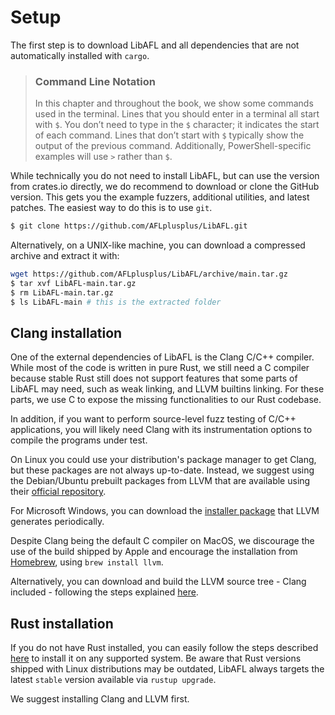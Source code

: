 # Setup

The first step is to download LibAFL and all dependencies that are not automatically installed with `cargo`.

> ### Command Line Notation
>
> In this chapter and throughout the book, we show some commands used in the
> terminal. Lines that you should enter in a terminal all start with `$`. You
> don’t need to type in the `$` character; it indicates the start of each
> command. Lines that don’t start with `$` typically show the output of the
> previous command. Additionally, PowerShell-specific examples will use `>`
> rather than `$`.

While technically you do not need to install LibAFL, but can use the version from crates.io directly, we do recommend to download or clone the GitHub version.
This gets you the example fuzzers, additional utilities, and latest patches.
The easiest way to do this is to use `git`.

```sh
$ git clone https://github.com/AFLplusplus/LibAFL.git
```

Alternatively, on a UNIX-like machine, you can download a compressed archive and extract it with:

```sh
wget https://github.com/AFLplusplus/LibAFL/archive/main.tar.gz
$ tar xvf LibAFL-main.tar.gz
$ rm LibAFL-main.tar.gz
$ ls LibAFL-main # this is the extracted folder
```

## Clang installation

One of the external dependencies of LibAFL is the Clang C/C++ compiler.
While most of the code is written in pure Rust, we still need a C compiler because stable Rust still does not support features that some parts of LibAFL may need, such as weak linking, and LLVM builtins linking.
For these parts, we use C to expose the missing functionalities to our Rust codebase.

In addition, if you want to perform source-level fuzz testing of C/C++ applications,
you will likely need Clang with its instrumentation options to compile the programs
under test.

On Linux you could use your distribution's package manager to get Clang,
but these packages are not always up-to-date.
Instead, we suggest using the Debian/Ubuntu prebuilt packages from LLVM that are available using their [official repository](https://apt.llvm.org/).

For Microsoft Windows, you can download the [installer package](https://llvm.org/builds/) that LLVM generates periodically.

Despite Clang being the default C compiler on MacOS, we discourage the use of the build shipped by Apple and encourage
the installation from [Homebrew](https://brew.sh/), using `brew install llvm`.

Alternatively, you can download and build the LLVM source tree - Clang included - following the steps
explained [here](https://clang.llvm.org/get_started.html).

## Rust installation

If you do not have Rust installed, you can easily follow the steps described [here](https://www.rust-lang.org/tools/install)
to install it on any supported system.
Be aware that Rust versions shipped with Linux distributions may be outdated, LibAFL always targets the latest `stable` version available via `rustup upgrade`.

We suggest installing Clang and LLVM first.
